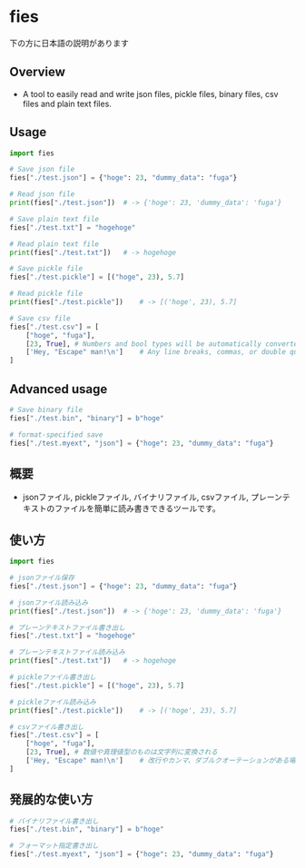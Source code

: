 # fies

下の方に日本語の説明があります

## Overview
- A tool to easily read and write json files, pickle files, binary files, csv files and plain text files.

## Usage
```python
import fies

# Save json file
fies["./test.json"] = {"hoge": 23, "dummy_data": "fuga"}

# Read json file
print(fies["./test.json"])	# -> {'hoge': 23, 'dummy_data': 'fuga'}

# Save plain text file
fies["./test.txt"] = "hogehoge"

# Read plain text file
print(fies["./test.txt"])	# -> hogehoge

# Save pickle file
fies["./test.pickle"] = [("hoge", 23), 5.7]

# Read pickle file
print(fies["./test.pickle"])	# -> [('hoge', 23), 5.7]

# Save csv file
fies["./test.csv"] = [
	["hoge", "fuga"],
	[23, True],	# Numbers and bool types will be automatically converted to strings.
	['Hey, "Escape" man!\n']	# Any line breaks, commas, or double quotation marks will be automatically escaped.
]
````

## Advanced usage
```python
# Save binary file
fies["./test.bin", "binary"] = b"hoge"

# format-specified save
fies["./test.myext", "json"] = {"hoge": 23, "dummy_data": "fuga"}
````

## 概要
- jsonファイル, pickleファイル, バイナリファイル, csvファイル, プレーンテキストのファイルを簡単に読み書きできるツールです。

## 使い方
```python
import fies

# jsonファイル保存
fies["./test.json"] = {"hoge": 23, "dummy_data": "fuga"}

# jsonファイル読み込み
print(fies["./test.json"])	# -> {'hoge': 23, 'dummy_data': 'fuga'}

# プレーンテキストファイル書き出し
fies["./test.txt"] = "hogehoge"

# プレーンテキストファイル読み込み
print(fies["./test.txt"])	# -> hogehoge

# pickleファイル書き出し
fies["./test.pickle"] = [("hoge", 23), 5.7]

# pickleファイル読み込み
print(fies["./test.pickle"])	# -> [('hoge', 23), 5.7]

# csvファイル書き出し
fies["./test.csv"] = [
	["hoge", "fuga"],
	[23, True],	# 数値や真理値型のものは文字列に変換される
	['Hey, "Escape" man!\n']	# 改行やカンマ、ダブルクオーテーションがある場合は自動的にエスケープされる
]
```

## 発展的な使い方
```python
# バイナリファイル書き出し
fies["./test.bin", "binary"] = b"hoge"

# フォーマット指定書き出し
fies["./test.myext", "json"] = {"hoge": 23, "dummy_data": "fuga"}
```
